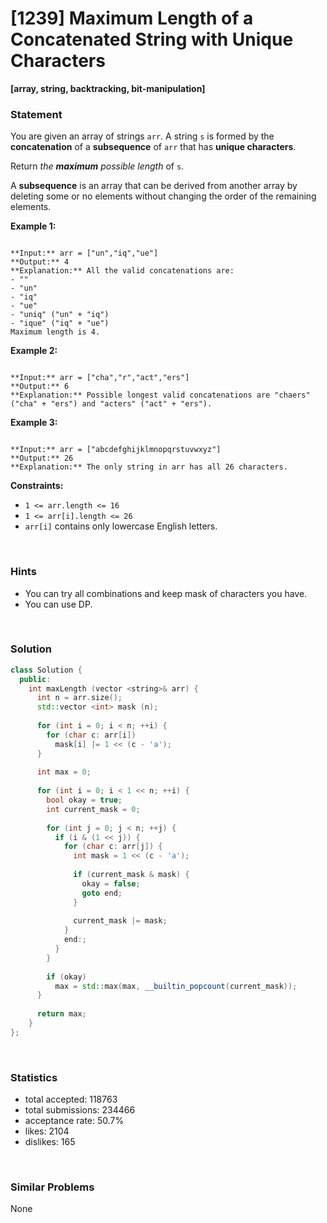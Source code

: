 # [1239] Maximum Length of a Concatenated String with Unique Characters

**[array, string, backtracking, bit-manipulation]**

### Statement

You are given an array of strings `arr`. A string `s` is formed by the **concatenation** of a **subsequence** of `arr` that has **unique characters**.

Return *the **maximum** possible length* of `s`.

A **subsequence** is an array that can be derived from another array by deleting some or no elements without changing the order of the remaining elements.


**Example 1:**

```

**Input:** arr = ["un","iq","ue"]
**Output:** 4
**Explanation:** All the valid concatenations are:
- ""
- "un"
- "iq"
- "ue"
- "uniq" ("un" + "iq")
- "ique" ("iq" + "ue")
Maximum length is 4.

```

**Example 2:**

```

**Input:** arr = ["cha","r","act","ers"]
**Output:** 6
**Explanation:** Possible longest valid concatenations are "chaers" ("cha" + "ers") and "acters" ("act" + "ers").

```

**Example 3:**

```

**Input:** arr = ["abcdefghijklmnopqrstuvwxyz"]
**Output:** 26
**Explanation:** The only string in arr has all 26 characters.

```

**Constraints:**
* `1 <= arr.length <= 16`
* `1 <= arr[i].length <= 26`
* `arr[i]` contains only lowercase English letters.


<br>

### Hints

- You can try all combinations and keep mask of characters you have.
- You can use DP.

<br>

### Solution

```cpp
class Solution {
  public:
    int maxLength (vector <string>& arr) {
      int n = arr.size();
      std::vector <int> mask (n);
      
      for (int i = 0; i < n; ++i) {
        for (char c: arr[i])
          mask[i] |= 1 << (c - 'a');
      }
      
      int max = 0;
      
      for (int i = 0; i < 1 << n; ++i) {
        bool okay = true;
        int current_mask = 0;
        
        for (int j = 0; j < n; ++j) {
          if (i & (1 << j)) {
            for (char c: arr[j]) {
              int mask = 1 << (c - 'a');
              
              if (current_mask & mask) {
                okay = false;
                goto end;
              }
              
              current_mask |= mask;
            }
            end:;
          }
        }
        
        if (okay)
          max = std::max(max, __builtin_popcount(current_mask));
      }
      
      return max;
    }
};
```

<br>

### Statistics

- total accepted: 118763
- total submissions: 234466
- acceptance rate: 50.7%
- likes: 2104
- dislikes: 165

<br>

### Similar Problems

None
